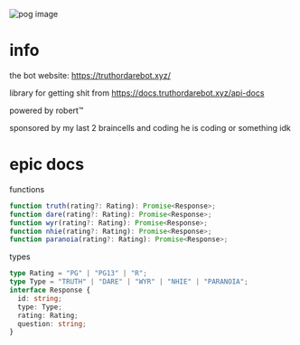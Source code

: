![pog image](https://cdn.discordapp.com/attachments/825265084270903306/902745084913655828/38b410ffb57c254436958b39a9c6440f.png)

# info

the bot website: https://truthordarebot.xyz/

library for getting shit from https://docs.truthordarebot.xyz/api-docs

powered by robert™

sponsored by my last 2 braincells and coding he is coding or something idk

# epic docs

functions

```ts
function truth(rating?: Rating): Promise<Response>;
function dare(rating?: Rating): Promise<Response>;
function wyr(rating?: Rating): Promise<Response>;
function nhie(rating?: Rating): Promise<Response>;
function paranoia(rating?: Rating): Promise<Response>;
```

types

```ts
type Rating = "PG" | "PG13" | "R";
type Type = "TRUTH" | "DARE" | "WYR" | "NHIE" | "PARANOIA";
interface Response {
  id: string;
  type: Type;
  rating: Rating;
  question: string;
}
```